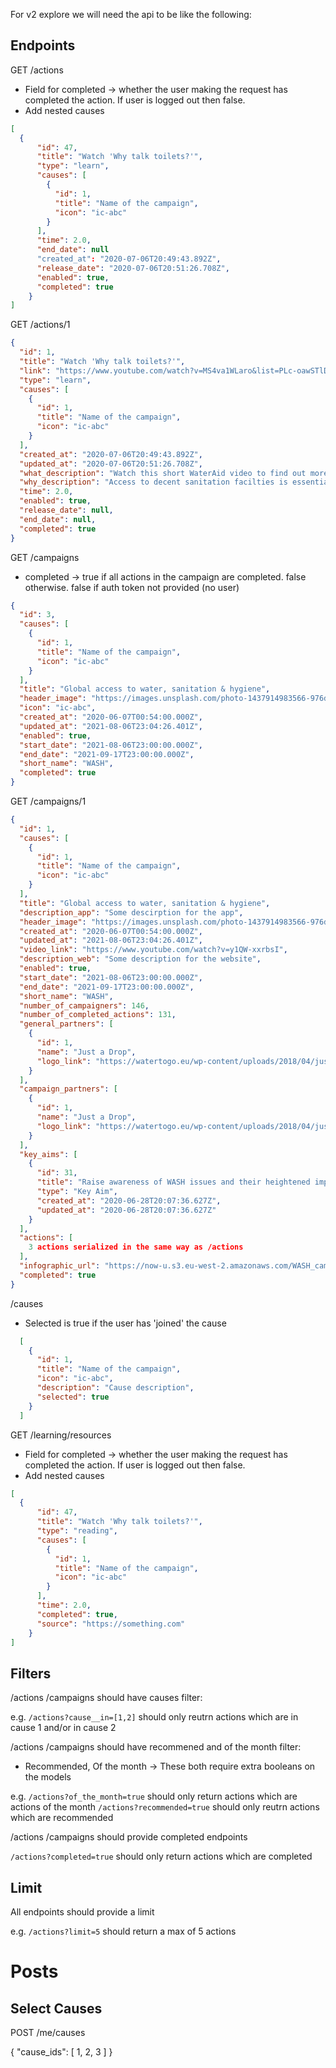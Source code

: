 For v2 explore we will need the api to be like the following:

## Endpoints

GET /actions 

- Field for completed -> whether the user making the request has completed the action. If user is logged out then false.
- Add nested causes

```json
[
  {
      "id": 47,
      "title": "Watch 'Why talk toilets?'",
      "type": "learn",
      "causes": [
        {
          "id": 1,
          "title": "Name of the campaign",
          "icon": "ic-abc"
        }
      ],
      "time": 2.0,
      "end_date": null
      "created_at": "2020-07-06T20:49:43.892Z",
      "release_date": "2020-07-06T20:51:26.708Z",
      "enabled": true,
      "completed": true
    }
]
```

GET /actions/1

```json
{
  "id": 1,
  "title": "Watch 'Why talk toilets?'",
  "link": "https://www.youtube.com/watch?v=MS4va1WLaro&list=PLc-oawSTlDS1PfrZZVSRDs4s1nPcVeaEM&index=8",
  "type": "learn",
  "causes": [
    {
      "id": 1,
      "title": "Name of the campaign",
      "icon": "ic-abc"
    }
  ],
  "created_at": "2020-07-06T20:49:43.892Z",
  "updated_at": "2020-07-06T20:51:26.708Z",
  "what_description": "Watch this short WaterAid video to find out more about access to decent toilets and the impacts of poor sanitation facilities.",
  "why_description": "Access to decent sanitation facilties is essential for almost every aspect of life. By learning more about the issue we will be in a stronger position to advocate for universal access to WASH and to take effective action.",
  "time": 2.0,
  "enabled": true,
  "release_date": null,
  "end_date": null,
  "completed": true
}
```

GET /campaigns

- completed -> true if all actions in the campaign are completed. false otherwise. false if auth token not provided (no user)

```json
{
  "id": 3,
  "causes": [
    {
      "id": 1,
      "title": "Name of the campaign",
      "icon": "ic-abc"
    }
  ],
  "title": "Global access to water, sanitation & hygiene",
  "header_image": "https://images.unsplash.com/photo-1437914983566-976d85602771?ixlib=rb-1.2.1&ixid=eyJhcHBfaWQiOjEyMDd9&auto=format&fit=crop&w=1050&q=80",
  "icon": "ic-abc",
  "created_at": "2020-06-07T00:54:00.000Z",
  "updated_at": "2021-08-06T23:04:26.401Z",
  "enabled": true,
  "start_date": "2021-08-06T23:00:00.000Z",
  "end_date": "2021-09-17T23:00:00.000Z",
  "short_name": "WASH",
  "completed": true
}
```

GET /campaigns/1

```json
{
  "id": 1,
  "causes": [
    {
      "id": 1,
      "title": "Name of the campaign",
      "icon": "ic-abc"
    }
  ],
  "title": "Global access to water, sanitation & hygiene",
  "description_app": "Some descirption for the app",
  "header_image": "https://images.unsplash.com/photo-1437914983566-976d85602771?ixlib=rb-1.2.1&ixid=eyJhcHBfaWQiOjEyMDd9&auto=format&fit=crop&w=1050&q=80",
  "created_at": "2020-06-07T00:54:00.000Z",
  "updated_at": "2021-08-06T23:04:26.401Z",
  "video_link": "https://www.youtube.com/watch?v=y1QW-xxrbsI",
  "description_web": "Some description for the website",
  "enabled": true,
  "start_date": "2021-08-06T23:00:00.000Z",
  "end_date": "2021-09-17T23:00:00.000Z",
  "short_name": "WASH",
  "number_of_campaigners": 146,
  "number_of_completed_actions": 131,
  "general_partners": [
    {
      "id": 1,
      "name": "Just a Drop",
      "logo_link": "https://watertogo.eu/wp-content/uploads/2018/04/just-a-drop-jad-logo.jpg"
    }
  ],
  "campaign_partners": [
    {
      "id": 1,
      "name": "Just a Drop",
      "logo_link": "https://watertogo.eu/wp-content/uploads/2018/04/just-a-drop-jad-logo.jpg"
    }
  ],
  "key_aims": [
    {
      "id": 31,
      "title": "Raise awareness of WASH issues and their heightened importance during the pandemic",
      "type": "Key Aim",
      "created_at": "2020-06-28T20:07:36.627Z",
      "updated_at": "2020-06-28T20:07:36.627Z"
    }
  ],
  "actions": [
    3 actions serialized in the same way as /actions
  ],
  "infographic_url": "https://now-u.s3.eu-west-2.amazonaws.com/WASH_campaign_9630b3c467.png",
  "completed": true
}
```

/causes

- Selected is true if the user has 'joined' the cause

```json
  [
    {
      "id": 1,
      "title": "Name of the campaign",
      "icon": "ic-abc",
      "description": "Cause description",
      "selected": true
    }
  ]
```

GET /learning/resources

- Field for completed -> whether the user making the request has completed the action. If user is logged out then false.
- Add nested causes

```json
[
  {
      "id": 47,
      "title": "Watch 'Why talk toilets?'",
      "type": "reading",
      "causes": [
        {
          "id": 1,
          "title": "Name of the campaign",
          "icon": "ic-abc"
        }
      ],
      "time": 2.0,
      "completed": true,
      "source": "https://something.com"
    }
]
```


## Filters

/actions /campaigns should have causes filter:

e.g.
`/actions?cause__in=[1,2]` should only reutrn actions which are in cause 1 and/or in cause 2


/actions /campaigns should have recommened and of the month filter:

- Recommended, Of the month -> These both require extra booleans on the models

e.g.
`/actions?of_the_month=true` should only return actions which are actions of the month
`/actions?recommended=true` should only reutrn actions which are recommended

/actions /campaigns should provide completed endpoints

`/actions?completed=true` should only return actions which are completed 

## Limit

All endpoints should provide a limit

e.g.
`/actions?limit=5` should return a max of 5 actions


# Posts

## Select Causes 

POST /me/causes

{
  "cause_ids": [
    1, 2, 3
  ]
}

